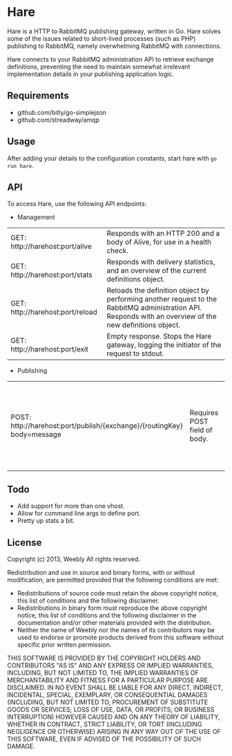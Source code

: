 Hare
====
Hare is a HTTP to RabbitMQ publishing gateway, written in Go.
Hare solves some of the issues related to short-lived processes (such as PHP) publishing to RabbitMQ, namely overwhelming RabbitMQ with connections.

Hare connects to your RabbitMQ administration API to retrieve exchange definitions, preventing the need to maintain somewhat irrelevant implementation details in your publishing application logic.


Requirements
------------
 * github.com/bitly/go-simplejson
 * github.com/streadway/amqp

Usage
-----
After adding your details to the configuration constants, start hare with `go run hare`.

API
---
To access Hare, use the following API endpoints:

 * Management
<table>
  <tr>
    <td>GET: http://harehost:port/alive</td>
    <td>Responds with an HTTP 200 and a body of Alive, for use in a health check.</td>
  </tr>
  <tr>
    <td>GET: http://harehost:port/stats</td>
    <td>Responds with delivery statistics, and an overview of the current definitions object.</td>
  </tr>
  <tr>
    <td>GET: http://harehost:port/reload</td>
    <td>Reloads the definition object by performing another request to the RabbitMQ administration API. Responds with an overview of the new definitions object.</td>
  </tr>
  <tr>
    <td>GET: http://harehost:port/exit</td>
    <td>Empty response. Stops the Hare gateway, logging the initiator of the request to stdout.</td>
  </tr>
</table>

 * Publishing
<table>
  <tr>
    <td>POST: http://harehost:port/publish/{exchange}/{routingKey} body=message</td>
    <td>Requires POST field of body.</td>
    <td>On success, HTTP 200.</td>
    <td>On failure, can respond with 404 (exchange not found), 400 (no post), 500 (publishing failure)</td>
  </tr>
</table>

Todo
----
 * Add support for more than one vhost.
 * Allow for command line args to define port.
 * Pretty up stats a bit.

License
-------
Copyright (c) 2013, Weebly
All rights reserved.

Redistribution and use in source and binary forms, with or without
modification, are permitted provided that the following conditions are met:
 * Redistributions of source code must retain the above copyright notice, this list of conditions and the following disclaimer.
 * Redistributions in binary form must reproduce the above copyright notice, this list of conditions and the following disclaimer in the documentation and/or other materials provided with the distribution.
 * Neither the name of Weebly nor the names of its contributors may be used to endorse or promote products derived from this software without specific prior written permission.

THIS SOFTWARE IS PROVIDED BY THE COPYRIGHT HOLDERS AND CONTRIBUTORS "AS IS" AND
ANY EXPRESS OR IMPLIED WARRANTIES, INCLUDING, BUT NOT LIMITED TO, THE IMPLIED
WARRANTIES OF MERCHANTABILITY AND FITNESS FOR A PARTICULAR PURPOSE ARE
DISCLAIMED. IN NO EVENT SHALL <COPYRIGHT HOLDER> BE LIABLE FOR ANY
DIRECT, INDIRECT, INCIDENTAL, SPECIAL, EXEMPLARY, OR CONSEQUENTIAL DAMAGES
(INCLUDING, BUT NOT LIMITED TO, PROCUREMENT OF SUBSTITUTE GOODS OR SERVICES;
LOSS OF USE, DATA, OR PROFITS; OR BUSINESS INTERRUPTION) HOWEVER CAUSED AND
ON ANY THEORY OF LIABILITY, WHETHER IN CONTRACT, STRICT LIABILITY, OR TORT
(INCLUDING NEGLIGENCE OR OTHERWISE) ARISING IN ANY WAY OUT OF THE USE OF THIS
SOFTWARE, EVEN IF ADVISED OF THE POSSIBILITY OF SUCH DAMAGE.
